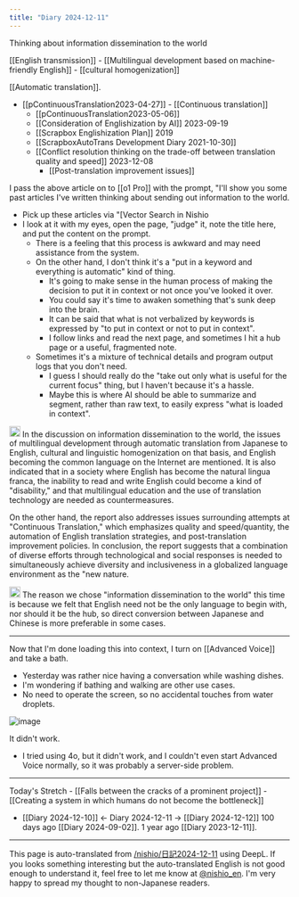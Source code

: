 ```yaml
---
title: "Diary 2024-12-11"
---
```



Thinking about information dissemination to the world

[[English transmission]]
    - [[Multilingual development based on machine-friendly English]]
    - [[cultural homogenization]]

[[Automatic translation]].
- [[pContinuousTranslation2023-04-27]]
        - [[Continuous translation]]
    - [[pContinuousTranslation2023-05-06]]
    - [[Consideration of Englishization by AI]]  2023-09-19
    - [[Scrapbox Englishization Plan]]  2019
    - [[ScrapboxAutoTrans Development Diary 2021-10-30]]
    - [[Conflict resolution thinking on the trade-off between translation quality and speed]]  2023-12-08
        - [[Post-translation improvement issues]]

I pass the above article on to [[o1 Pro]] with the prompt, "I'll show you some past articles I've written thinking about sending out information to the world.
- Pick up these articles via "[Vector Search in Nishio
- I look at it with my eyes, open the page, "judge" it, note the title here, and put the content on the prompt.
    - There is a feeling that this process is awkward and may need assistance from the system.
    - On the other hand, I don't think it's a "put in a keyword and everything is automatic" kind of thing.
        - It's going to make sense in the human process of making the decision to put it in context or not once you've looked it over.
        - You could say it's time to awaken something that's sunk deep into the brain.
        - It can be said that what is not verbalized by keywords is expressed by "to put in context or not to put in context".
        - I follow links and read the next page, and sometimes I hit a hub page or a useful, fragmented note.
    - Sometimes it's a mixture of technical details and program output logs that you don't need.
        - I guess I should really do the "take out only what is useful for the current focus" thing, but I haven't because it's a hassle.
        - Maybe this is where AI should be able to summarize and segment, rather than raw text, to easily express "what is loaded in context".

<img src='https://scrapbox.io/api/pages/nishio-en/o1 Pro/icon' alt='o1 Pro.icon' height="19.5"/>
In the discussion on information dissemination to the world, the issues of multilingual development through automatic translation from Japanese to English, cultural and linguistic homogenization on that basis, and English becoming the common language on the Internet are mentioned. It is also indicated that in a society where English has become the natural lingua franca, the inability to read and write English could become a kind of "disability," and that multilingual education and the use of translation technology are needed as countermeasures.

On the other hand, the report also addresses issues surrounding attempts at "Continuous Translation," which emphasizes quality and speed/quantity, the automation of English translation strategies, and post-translation improvement policies. In conclusion, the report suggests that a combination of diverse efforts through technological and social responses is needed to simultaneously achieve diversity and inclusiveness in a globalized language environment as the "new nature.

<img src='https://scrapbox.io/api/pages/nishio-en/nishio/icon' alt='nishio.icon' height="19.5"/>
The reason we chose "information dissemination to the world" this time is because we felt that English need not be the only language to begin with, nor should it be the hub, so direct conversion between Japanese and Chinese is more preferable in some cases.

---

Now that I'm done loading this into context, I turn on [[Advanced Voice]] and take a bath.
- Yesterday was rather nice having a conversation while washing dishes.
- I'm wondering if bathing and walking are other use cases.
- No need to operate the screen, so no accidental touches from water droplets.

![image](https://gyazo.com/4a2044232eb47f2fb19b9f56c5b53c59/thumb/1000)

It didn't work.
- I tried using 4o, but it didn't work, and I couldn't even start Advanced Voice normally, so it was probably a server-side problem.


---
Today's Stretch
    - [[Falls between the cracks of a prominent project]]
    - [[Creating a system in which humans do not become the bottleneck]]

- [[Diary 2024-12-10]] ← Diary 2024-12-11 → [[Diary 2024-12-12]]
100 days ago [[Diary 2024-09-02]].
1 year ago [[Diary 2023-12-11]].
---
This page is auto-translated from [/nishio/日記2024-12-11](https://scrapbox.io/nishio/日記2024-12-11) using DeepL. If you looks something interesting but the auto-translated English is not good enough to understand it, feel free to let me know at [@nishio_en](https://twitter.com/nishio_en). I'm very happy to spread my thought to non-Japanese readers.